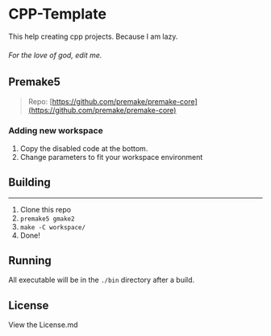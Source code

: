 # CPP-Template

This help creating cpp projects. Because I am lazy.

###### For the love of god, edit me.

## Premake5
> Repo: [https://github.com/premake/premake-core](https://github.com/premake/premake-core)

### Adding new workspace
1. Copy the disabled code at the bottom.
2. Change parameters to fit your workspace environment

## Building
----
1. Clone this repo
2. ```premake5 gmake2```
3. ```make -C workspace/```
4. Done!

## Running
All executable will be in the ```./bin``` directory after a build.

## License
View the License.md